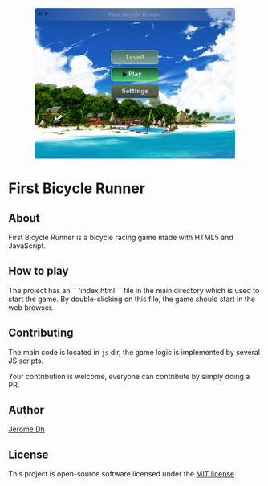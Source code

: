 <p align="center"><img src="https://raw.githubusercontent.com/jerome-Dh/first-bicycle-runner/master/images/fbr.png" width="400" alt="Icone"></p>

# First Bicycle Runner

## About

First Bicycle Runner is a bicycle racing game made with HTML5 and JavaScript. 

## How to play

The project has an `` ʻindex.html``` file in the main directory which is used to start the game.
By double-clicking on this file, the game should start in the web browser.

## Contributing

The main code is located in ``js`` dir, the game logic is implemented by several JS scripts.

Your contribution is welcome, everyone can contribute by simply doing a PR.

## Author

[Jerome Dh](https://github.com/jerome-Dh/)
 
## License

This project is open-source software licensed under the [MIT license](https://opensource.org/licenses/MIT).